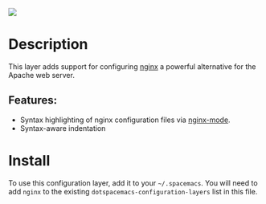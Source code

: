 ![](img/nginx.png)

Description
===========

This layer adds support for configuring [nginx](http://nginx.org) a
powerful alternative for the Apache web server.

Features:
---------

-   Syntax highlighting of nginx configuration files via
    [nginx-mode](https://github.com/ajc/nginx-mode).
-   Syntax-aware indentation

Install
=======

To use this configuration layer, add it to your `~/.spacemacs`. You will
need to add `nginx` to the existing `dotspacemacs-configuration-layers`
list in this file.
